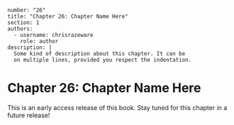 ```metadata
number: "26"
title: "Chapter 26: Chapter Name Here"
section: 1
authors:
  - username: chrisrazeware
    role: author
description: |
  Some kind of description about this chapter. It can be
  on multiple lines, provided you respect the indentation.
```

# Chapter 26: Chapter Name Here

This is an early access release of this book. Stay tuned for this chapter in a future release!